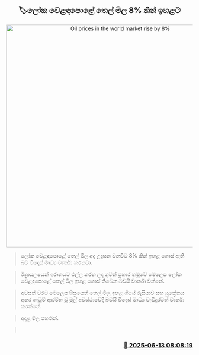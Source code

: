 <p align='center'><b><h2 align='center' title='Oil prices in the world market rise by 8%'>🏷ලෝක වෙළඳපොළේ තෙල් මිල 8% කින් ඉහළට</h2></b></p>
<p align='center'><img src='https://helakuru.sgp1.cdn.digitaloceanspaces.com/esana/images/lib/oil-1[1].jpg' width='600' alt='Oil prices in the world market rise by 8%'></p>

> ලෝක වෙළඳපොළේ තෙල් මිල අද උදෑසන වනවිට 8% කින් ඉහළ ගොස් ඇති බව විදෙස් මාධ්‍ය වාර්තා කරනවා.

> ඊශ්‍රායලයෙන් ඉරානයට එල්ල කරන ලද ගුවන් ප්‍රහාර හමුවේ මෙලෙස ලෝක වෙළඳපොළේ තෙල් මිල ඉහළ ගොස් තිබෙන බවයි වාර්තා වන්නේ.

> අවසන් වරට මෙලෙස සීඝ්‍රයෙන් තෙල් මිල ඉහළ ගියේ රුසියාව සහ යුක්‍රේනය අතර ගැටුම් ආරම්භ වූ මුල් අවස්ථාවේදී බවයි විදෙස් මාධ්‍ය වැඩිදුරටත් වාර්තා කරන්නේ.

> අදාළ මිල පහතින්.

>  



<h3 align='right'><a href='https://www.helakuru.lk/esana/p/110959/'>📅 2025-06-13 08:08:19</a></h3>
